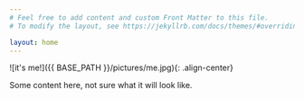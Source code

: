```yaml
---
# Feel free to add content and custom Front Matter to this file.
# To modify the layout, see https://jekyllrb.com/docs/themes/#overriding-theme-defaults

layout: home
---
```


![it's me!]({{ BASE_PATH }}/pictures/me.jpg){: .align-center}

Some content here, not sure what it will look like.